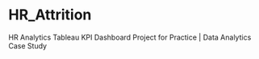 # HR_Attrition
 HR Analytics Tableau KPI Dashboard Project for Practice | Data Analytics Case Study
